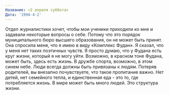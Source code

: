 ```yaml
---
Название: «2 апреля суббота»
Дата: '1994-4-2'
---
```


Отдел журналистики хочет, чтобы мои ученики приходили ко мне и задавали некоторые вопросы о себе. Потому что это порядок муниципального бюро высшего образования, он не может быть принят. Она спросила меня, что я имею в виду «Комплекс Фудан». Я сказал, что у меня нет таких поэтичных чувств. Я просто думаю, что у Фудана есть круг жизни, который я не могу уйти. Возможно, в красном тоне Фудана, может быть, здесь есть жизнь. В дружбе спорта, возможно, в этом синем небе. Люди всегда должны быть привязаны к людям. Потеряв родителей, вы внезапно почувствуете, что такое пропитание важно. Нет детей, нет семейного тепла, и единственная еда - это то, где потребляется жизнь. В мире может быть много людей. Это структура жизни.

